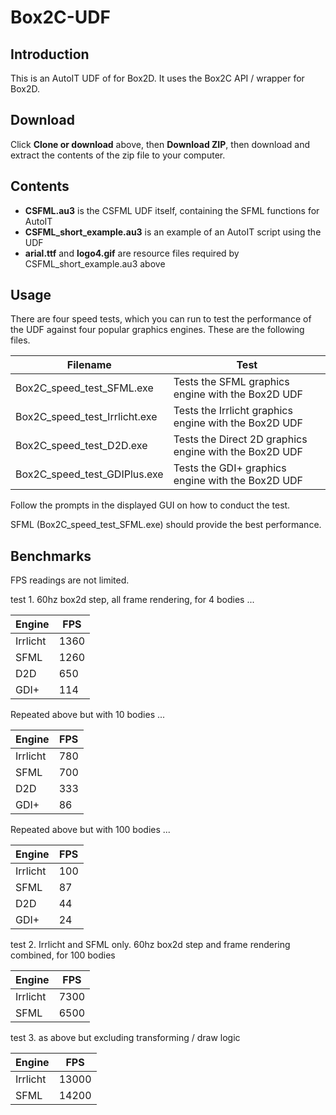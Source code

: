 # Box2C-UDF

## Introduction

This is an AutoIT UDF of for Box2D.  It uses the Box2C API / wrapper for Box2D.


## Download

Click **Clone or download** above, then **Download ZIP**, then download and extract the contents of the zip file to your computer.

## Contents

- **CSFML.au3** is the CSFML UDF itself, containing the SFML functions for AutoIT
- **CSFML_short_example.au3** is an example of an AutoIT script using the UDF
- **arial.ttf** and **logo4.gif** are resource files required by CSFML_short_example.au3 above

## Usage

There are four speed tests, which you can run to test the performance of the UDF against four popular graphics engines.  These are the following files.

Filename | Test
-------- | ----
Box2C_speed_test_SFML.exe | Tests the SFML graphics engine with the Box2D UDF
Box2C_speed_test_Irrlicht.exe | Tests the Irrlicht graphics engine with the Box2D UDF
Box2C_speed_test_D2D.exe | Tests the Direct 2D graphics engine with the Box2D UDF
Box2C_speed_test_GDIPlus.exe | Tests the GDI+ graphics engine with the Box2D UDF

Follow the prompts in the displayed GUI on how to conduct the test.

SFML (Box2C_speed_test_SFML.exe) should provide the best performance.

## Benchmarks

FPS readings are not limited.

test 1. 60hz box2d step, all frame rendering, for 4 bodies ...

Engine | FPS
------ | ---
Irrlicht | 1360
SFML | 1260
D2D | 650
GDI+ | 114

Repeated above but with 10 bodies ...

Engine | FPS
------ | ---
Irrlicht | 780
SFML | 700
D2D | 333
GDI+ | 86

Repeated above but with 100 bodies ...

Engine | FPS
------ | ---
Irrlicht | 100
SFML | 87
D2D | 44
GDI+ | 24

test 2. Irrlicht and SFML only. 60hz box2d step and frame rendering combined, for 100 bodies

Engine | FPS
------ | ---
Irrlicht | 7300
SFML | 6500

test 3. as above but excluding transforming / draw logic

Engine | FPS
------ | ---
Irrlicht | 13000
SFML | 14200

